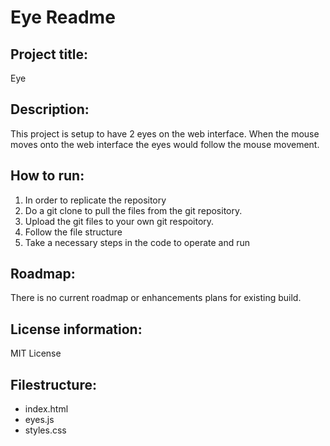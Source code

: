 # Eye Readme 
## Project title: 
Eye
## Description: 
This project is setup to have 2 eyes on the web interface. When the mouse moves onto the web interface the eyes would follow the mouse movement. 
## How to run:
1. In order to replicate the repository 
4. Do a git clone to pull the files from the git repository. 
5. Upload the git files to your own git respoitory. 
6. Follow the file structure 
7. Take a necessary steps in the code to operate and run
## Roadmap:
There is no current roadmap or enhancements plans for existing build. 
## License information: 
MIT License
## Filestructure:
- index.html
- eyes.js
- styles.css


